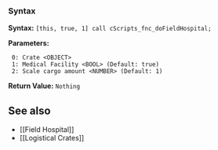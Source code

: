 ### Syntax
**Syntax:** `[this, true, 1] call cScripts_fnc_doFieldHospital;`

**Parameters:**
```
 0: Crate <OBJECT>
 1: Medical Facility <BOOL> (Default: true)
 2: Scale cargo amount <NUMBER> (Default: 1)
```

**Return Value:** ```Nothing```

## See also
* [[Field Hospital]]
* [[Logistical Crates]]